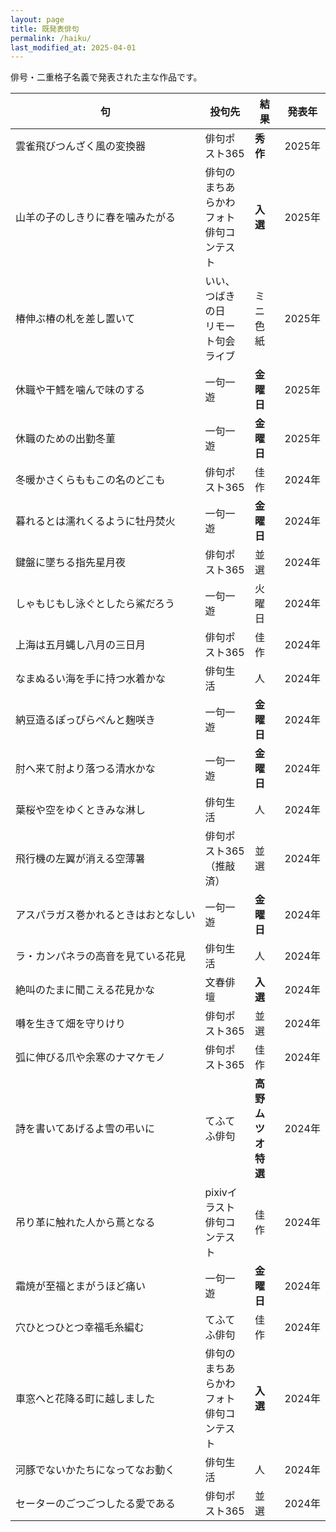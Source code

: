```yaml
---
layout: page
title: 既発表俳句
permalink: /haiku/
last_modified_at: 2025-04-01
---
```


俳号・二重格子名義で発表された主な作品です。


| 句 | 投句先 | 結果 | 発表年 |
|----|-------|-----|-------|
| 雲雀飛びつんざく風の変換器 | 俳句ポスト365 | <b>秀作</b> | 2025年 |
| 山羊の子のしきりに春を噛みたがる | 俳句のまちあらかわ<br>フォト俳句コンテスト | <b>入選</b> | 2025年 |
| 椿伸ぶ椿の札を差し置いて | いい、つばきの日<br>リモート句会ライブ | ミニ色紙 | 2025年 |
| 休職や干鱈を噛んで味のする | 一句一遊 | <b>金曜日</b>  | 2025年 |
| 休職のための出勤冬菫 | 一句一遊 | <b>金曜日</b>  | 2025年 |
| 冬暖かさくらももこの名のどこも | 俳句ポスト365 | 佳作 | 2024年 |
| 暮れるとは濡れくるように牡丹焚火 | 一句一遊 | <b>金曜日</b> | 2024年 |
| 鍵盤に墜ちる指先星月夜 | 俳句ポスト365 | 並選 | 2024年 |
| しゃもじもし泳ぐとしたら鯊だろう | 一句一遊 | 火曜日 | 2024年 |
| 上海は五月蝿し八月の三日月 | 俳句ポスト365 | 佳作 | 2024年 |
| なまぬるい海を手に持つ水着かな | 俳句生活 | 人 | 2024年 |
| 納豆造るぽっぴらぺんと麹咲き | 一句一遊 | <b>金曜日</b> | 2024年 |
| 肘へ来て肘より落つる清水かな | 一句一遊 | <b>金曜日</b> | 2024年 |
| 葉桜や空をゆくときみな淋し | 俳句生活 | 人 | 2024年 |
| 飛行機の左翼が消える空薄暑 | 俳句ポスト365（推敲済） | 並選 | 2024年 |
| <nobr>アスパラガス巻かれるときはおとなしい</nobr> | 一句一遊 | <b>金曜日</b> | 2024年 |
| ラ・カンパネラの高音を見ている花見 | 俳句生活 | 人 | 2024年 |
| 絶叫のたまに聞こえる花見かな | 文春俳壇 | <b>入選</b> | 2024年 |
| 囀を生きて畑を守りけり | 俳句ポスト365 | 並選 | 2024年 |
| 弧に伸びる爪や余寒のナマケモノ | 俳句ポスト365 | 佳作 | 2024年 |
| 詩を書いてあげるよ雪の弔いに | てふてふ俳句 | <b>高野ムツオ特選</b> | 2024年 |
| 吊り革に触れた人から蔦となる | pixivイラスト俳句コンテスト | 佳作 | 2024年 |
| 霜焼が至福とまがうほど痛い | 一句一遊 | <b>金曜日</b> | 2024年 |
| 穴ひとつひとつ幸福毛糸編む | てふてふ俳句 | 佳作 | 2024年 |
| 車窓へと花降る町に越しました | 俳句のまちあらかわ<br>フォト俳句コンテスト | <b>入選</b> | 2024年 |
| 河豚でないかたちになってなお動く | 俳句生活 | 人 | 2024年 |
| セーターのごつごつしたる愛である | 俳句ポスト365 | 並選 | <nobr>2024年</nobr> |
